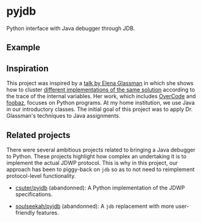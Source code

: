 # pyjdb
Python interface with Java debugger through JDB.

## Example

## Inspiration

This project was inspired by a [talk by Elena Glassman](https://youtu.be/Pt-DMk1YRJ4) in which she shows how to cluster [different implementations of the same solution](http://eglassman.github.io/mit-phd-thesis/thesis-slides.html#/10) according to the trace of the internal variables. Her work, which includes [OverCode](http://eglassman.github.io/overcode/) and [foobaz](https://www.youtube.com/watch?v=4X94_2XEsrE), focuses on Python programs. At my home institution, we use Java in our introductory classes. The initial goal of this project was to apply Dr. Glassman's techniques to Java assignments.

## Related projects

There were several ambitious projects related to bringing a Java debugger to Python. These projects highlight how complex an undertaking it is to implement the actual JDWP protocol. This is why in this project, our approach has been to piggy-back on `jdb` so as to not need to reimplement protocol-level functionality.

- [csuter/pyjdb](https://github.com/csuter/pyjdb) (abandonned): A Python implementation of the JDWP specifications.

- [soulseekah/pyjdb](https://github.com/soulseekah/pyjdb) (abandonned): A `jdb` replacement with more user-friendly features.